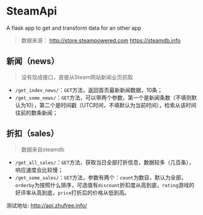 # SteamApi
A flask app to get and transform data for an other app

>数据来源：
http://store.steampowered.com
https://steamdb.info

## 新闻（news）
>没有现成接口，直接从Steam网站新闻业页抓取


- `/get_index_news/`：`GET`方法，返回首页最新新闻数据，10条；
- `/get_some_news/`：`GET`方法，可以带两个参数，第一个是新闻条数（不填则默认为10），第二个是时间戳（UTC时间，不填默认为当前时间），检索从该时间往前的数条新闻；

## 折扣（sales）
> 数据来自steamdb

- `/get_all_sales/`：`GET`方法，获取当日全部打折信息，数据较多（几百条），响应速度会比较慢；
- `/get_some_sales/`：`GET`方法，参数有两个：`count`为数目，默认为全部，`orderby`为按照什么排序，可选值有`discount`折扣度从高到底，`rating`游戏的好评率从高到底，`price`打折后的价格从低到高。


测试地址:
http://api.zhufree.info/